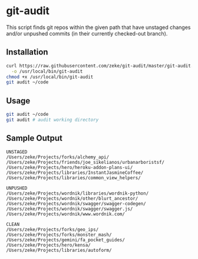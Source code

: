 git-audit
=========

This script finds git repos within the given path that have unstaged changes and/or unpushed commits (in their currently checked-out branch).


Installation
------------

```sh
curl https://raw.githubusercontent.com/zeke/git-audit/master/git-audit.rb \
  -o /usr/local/bin/git-audit
chmod +x /usr/local/bin/git-audit
git audit ~/code
```

Usage
-----

```sh
git audit ~/code
git audit # audit working directory
```

Sample Output
-------------

    UNSTAGED
    /Users/zeke/Projects/forks/alchemy_api/
    /Users/zeke/Projects/friends/joe_sikelianos/urbanarboristsf/
    /Users/zeke/Projects/hero/heroku-addon-plans-ui/
    /Users/zeke/Projects/libraries/InstantJasmineCoffee/
    /Users/zeke/Projects/libraries/common_view_helpers/

    UNPUSHED
    /Users/zeke/Projects/wordnik/libraries/wordnik-python/
    /Users/zeke/Projects/wordnik/other/blurt_ancestor/
    /Users/zeke/Projects/wordnik/swagger/swagger-codegen/
    /Users/zeke/Projects/wordnik/swagger/swagger.js/
    /Users/zeke/Projects/wordnik/www.wordnik.com/

    CLEAN
    /Users/zeke/Projects/forks/geo_ips/
    /Users/zeke/Projects/forks/monster_mash/
    /Users/zeke/Projects/gemini/fa_pocket_guides/
    /Users/zeke/Projects/hero/kensa/
    /Users/zeke/Projects/libraries/autoform/
